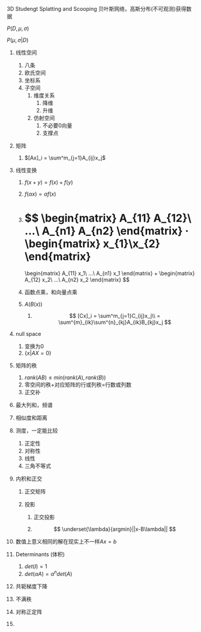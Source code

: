 3D Studengt Splatting and Scooping 贝叶斯网络，高斯分布(不可观测)获得数据

$P(D, \mu, \sigma)$

$P(\mu, \sigma|D)$



1. 线性空间

   1. 八条
   2. 欧氏空间
   3. 坐标系
   4. 子空间
      1. 维度关系
         1. 降维
         2. 升维
      2. 仿射空间
         1. 不必要0向量
         2. 支撑点

2. 矩阵

   1. $[Ax]_i = \sum^m_{j=1}A_{ij}x_j$

3. 线性变换

   1. $f(x+y) = f(x) + f(y)$

   2. $f(\alpha x) = \alpha f(x)$

   3. $$
      \begin{matrix}
      A_{11} A_{12}\\
      ...\\
      A_{n1} A_{n2}
      \end{matrix}
      ·
      \begin{matrix}
      x_{1}\\x_{2}
      \end{matrix}
      =
      \begin{matrix}
      A_{11} x_1\\
      ...\\
      A_{n1} x_1
      \end{matrix}
      +
      \begin{matrix}
      A_{12} x_2\\
      ...\\
      A_{n2} x_2
      \end{matrix}
      $$

   4. 函数点乘，和向量点乘

   5. $A(B(x))$

      1. $$
         [Cx]_i = \sum^m_{j=1}C_{ij}x_j\\
         = \sum^{m}_{ik}\sum^{n}_{kj}A_{ik}B_{kj}x_j
         $$

4. null space

   1. 变换为0
   2. $\{x|AX=0\}$

5. 矩阵的秩

   1. $rank(AB)\leq min(rank(A), rank(B))$
   2. 零空间的秩+对应矩阵的行或列秩=行数或列数
   3. 正交补

6. 最大列和，频谱

7. 相似度和距离

8. 测度，一定能比较

   1. 正定性
   2. 对称性
   3. 线性
   4. 三角不等式

9. 内积和正交

   1. 正交矩阵

   2. 投影

      1. 正交投影

      2. $$
         \underset{\lambda}{argmin}||x-B\lambda||
         $$

10. 数值上意义相同的解在现实上不一样$Ax = b$

11. Determinants (体积)

    1. $det(I)=1$
    2. $det(\alpha A) = \alpha^{n}det(A)$

12. 共轭梯度下降

13. 不满秩

14. 对称正定阵

15. 